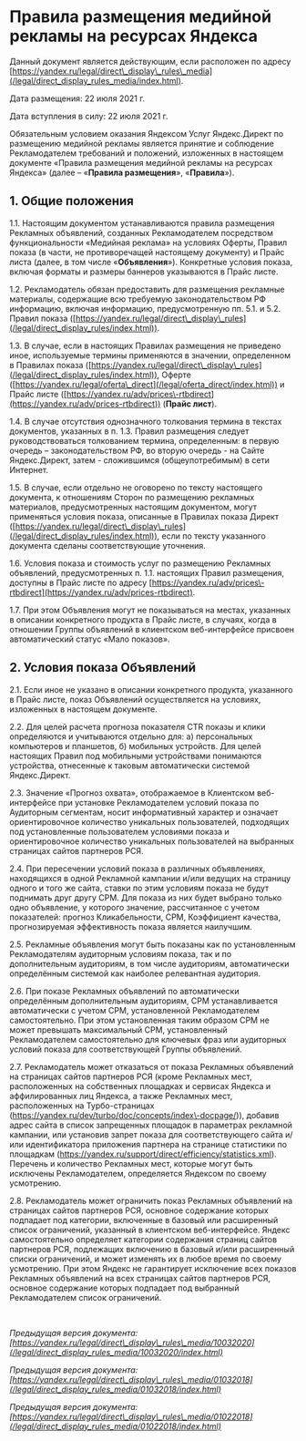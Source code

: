  Правила размещения медийной рекламы на ресурсах Яндекса
=======================================================

   Данный документ является действующим, если расположен по адресу [https://yandex.ru/legal/direct\_display\_rules\_media](/legal/direct_display_rules_media/index.html).

 Дата размещения: 22 июля 2021 г.

 Дата вступления в силу: 22 июля 2021 г.

 Обязательным условием оказания Яндексом Услуг Яндекс.Директ по размещению медийной рекламы является принятие и соблюдение Рекламодателем требований и положений, изложенных в настоящем документе «Правила размещения медийной рекламы на ресурсах Яндекса» (далее – «**Правила размещения**», «**Правила**»).

  1\. Общие положения
-------------------

 1\.1\. Настоящим документом устанавливаются правила размещения Рекламных объявлений, созданных Рекламодателем посредством функциональности «Медийная реклама» на условиях Оферты, Правил показа (в части, не противоречащей настоящему документу) и Прайс листа (далее, в том числе «**Объявления**»). Конкретные условия показа, включая форматы и размеры баннеров указываются в Прайс листе.

 1\.2\. Рекламодатель обязан предоставить для размещения рекламные материалы, содержащие всю требуемую законодательством РФ информацию, включая информацию, предусмотренную пп. 5\.1\. и 5\.2\. Правил показа ([https://yandex.ru/legal/direct\_display\_rules](/legal/direct_display_rules/index.html)).

 1\.3\. В случае, если в настоящих Правилах размещения не приведено иное, используемые термины применяются в значении, определенном в Правилах показа ([https://yandex.ru/legal/direct\_display\_rules](/legal/direct_display_rules/index.html)), Оферте ([https://yandex.ru/legal/oferta\_direct](/legal/oferta_direct/index.html)) и Прайс листе ([https://yandex.ru/adv/prices\-rtbdirect](https://yandex.ru/adv/prices-rtbdirect)) (**Прайс лист**).

 1\.4\. В случае отсутствия однозначного толкования термина в текстах документов, указанных в п. 1\.3\. Правил размещения следует руководствоваться толкованием термина, определенным: в первую очередь – законодательством РФ, во вторую очередь \- на Сайте Яндекс.Директ, затем \- сложившимся (общеупотребимым) в сети Интернет.

 1\.5\. В случае, если отдельно не оговорено по тексту настоящего документа, к отношениям Сторон по размещению рекламных материалов, предусмотренных настоящим документом, могут применяться условия показа, описанные в Правилах показа Директ ([https://yandex.ru/legal/direct\_display\_rules](/legal/direct_display_rules/index.html)), если по тексту указанного документа сделаны соответствующие уточнения.

 1\.6\. Условия показа и стоимость услуг по размещению Рекламных объявлений, предусмотренных п. 1\.1\. настоящих Правил размещения, доступны в Прайс листе по адресу [https://yandex.ru/adv/prices\-rtbdirect](https://yandex.ru/adv/prices-rtbdirect).

 1\.7\. При этом Объявления могут не показываться на местах, указанных в описании конкретного продукта в Прайс листе, в случаях, когда в отношении Группы объявлений в клиентском веб\-интерфейсе присвоен автоматический статус «Мало показов».

  2\. Условия показа Объявлений
-----------------------------

 2\.1\. Если иное не указано в описании конкретного продукта, указанного в Прайс листе, показ Объявлений осуществляется на условиях, изложенных в настоящем документе.

 2\.2\. Для целей расчета прогноза показателя CTR показы и клики определяются и учитываются отдельно для: а) персональных компьютеров и планшетов, б) мобильных устройств. Для целей настоящих Правил под мобильными устройствами понимаются устройства, отнесенные к таковым автоматически системой Яндекс.Директ.

 2\.3\. Значение «Прогноз охвата», отображаемое в Клиентском веб\-интерфейсе при установке Рекламодателем условий показа по Аудиторным сегментам, носит информативный характер и означает ориентировочное количество уникальных пользователей, подходящих под установленные пользователем условиями показа и ориентировочное количество уникальных пользователей на выбранных страницах сайтов партнеров РСЯ.

 2\.4\. При пересечении условий показа в различных объявлениях, находящихся в одной Рекламной кампании и/или ведущих на страницу одного и того же сайта, ставки по этим условиям показа не будут поднимать друг другу CPM. Для показа из них будет выбрано только одно объявление, у которого значение, рассчитанное с учетом показателей: прогноз Кликабельности, CPM, Коэффициент качества, прогнозируемая эффективность показа является наилучшим.

 2\.5\. Рекламные объявления могут быть показаны как по установленным Рекламодателям аудиторным условиям показа, так и по дополнительным аудиториям, в том числе аудиториям, автоматически определённым системой как наиболее релевантная аудитория.

 2\.6\. При показе Рекламных объявлений по автоматически определённым дополнительным аудиториям, CPM устанавливается автоматически с учетом CPM, установленной Рекламодателем самостоятельно. При этом установленная таким образом CPM не может превышать максимальный CPM, установленный Рекламодателем самостоятельно для ключевых фраз или аудиторных условий показа для соответствующей Группы объявлений.

 2\.7\. Рекламодатель может отказаться от показа Рекламных объявлений на страницах сайтов партнеров РСЯ (кроме Рекламных мест, расположенных на собственных площадках и сервисах Яндекса и аффилированных лиц Яндекса, а также Рекламных мест, расположенных на Турбо\-страницах (https://yandex.ru/dev/turbo/doc/concepts/index\-docpage/)), добавив адрес сайта в список запрещенных площадок в параметрах рекламной кампании, или установив запрет показа для соответствующего сайта и/или идентификатора приложения партнера на странице статистики по площадкам (<https://yandex.ru/support/direct/efficiency/statistics.xml>). Перечень и количество Рекламных мест, которые могут быть исключены Рекламодателем, определяется Яндексом по своему усмотрению.

 2\.8\. Рекламодатель может ограничить показ Рекламных объявлений на страницах сайтов партнеров РСЯ, основное содержание которых подпадает под категории, включенные в базовый или расширенный список ограничений, указанный в клиентском веб\-интерфейсе. Яндекс самостоятельно определяет категории содержания страниц сайтов партнеров РСЯ, подлежащих включению в базовый и/или расширенный списки ограничений, и может изменять их в любое время по своему усмотрению. При этом Яндекс не гарантирует исключение всех показов Рекламных объявлений на всех страницах сайтов партнеров РСЯ, основное содержание которых подпадает под выбранный Рекламодателем список ограничений.

  

 *Предыдущая версия документа: [https://yandex.ru/legal/direct\_display\_rules\_media/10032020](/legal/direct_display_rules_media/10032020/index.html)*

 *Предыдущая версия документа: [https://yandex.ru/legal/direct\_display\_rules\_media/01032018](/legal/direct_display_rules_media/01032018/index.html)*

 *Предыдущая версия документа: [https://yandex.ru/legal/direct\_display\_rules\_media/01022018](/legal/direct_display_rules_media/01022018/index.html)*

  
